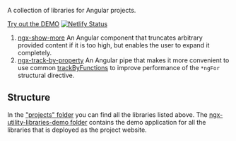 A collection of libraries for Angular projects.

[Try out the DEMO](https://ngx-utility-libraries-demo.netlify.app) [![Netlify Status](https://api.netlify.com/api/v1/badges/11932620-4735-4ea2-ba4d-e544ae9cfeb6/deploy-status)](https://app.netlify.com/sites/ngx-utility-libraries-demo/deploys)

1. [ngx-show-more](projects/ngx-show-more/README.md)
   An Angular component that truncates arbitrary provided content if it is too high, but enables the user to expand it completely.
2. [ngx-track-by-property](projects/ngx-track-by-property/README.md)
   An Angular pipe that makes it more convenient to use common [trackByFunctions](https://angular.io/api/common/NgForOf#ngForTrackBy) to improve performance of the `*ngFor` structural directive.

## Structure

In the ["projects" folder](projects) you can find all the libraries listed above. The [ngx-utility-libraries-demo folder](projects/ngx-utility-libraries-demo) contains the demo application for all the libraries that is deployed as the project website.
